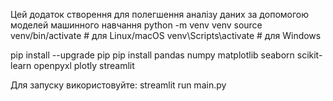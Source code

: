Цей додаток створення для полегшення аналізу даних за допомогою моделей машинного навчання
python -m venv venv
source venv/bin/activate  # для Linux/macOS
venv\Scripts\activate     # для Windows

pip install --upgrade pip
pip install pandas numpy matplotlib seaborn scikit-learn openpyxl plotly streamlit

Для запуску використовуйте:  streamlit run main.py
